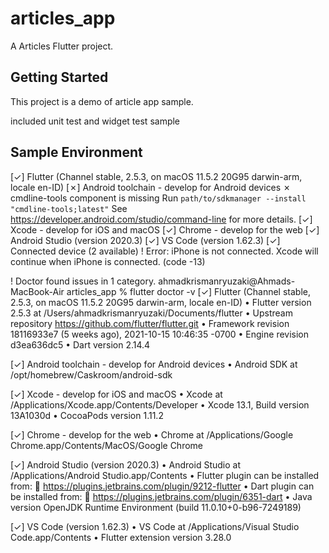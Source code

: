# articles_app

A Articles Flutter project.

## Getting Started

This project is a demo of article app sample.

included unit test and widget test sample

## Sample Environment

[✓] Flutter (Channel stable, 2.5.3, on macOS 11.5.2 20G95 darwin-arm, locale en-ID)
[✗] Android toolchain - develop for Android devices
    ✗ cmdline-tools component is missing
      Run `path/to/sdkmanager --install "cmdline-tools;latest"`
      See https://developer.android.com/studio/command-line for more details.
[✓] Xcode - develop for iOS and macOS
[✓] Chrome - develop for the web
[✓] Android Studio (version 2020.3)
[✓] VS Code (version 1.62.3)
[✓] Connected device (2 available)
    ! Error: iPhone is not connected. Xcode will continue when iPhone is connected. (code -13)

! Doctor found issues in 1 category.
ahmadkrismanryuzaki@Ahmads-MacBook-Air articles_app % flutter doctor -v
[✓] Flutter (Channel stable, 2.5.3, on macOS 11.5.2 20G95 darwin-arm, locale en-ID)
    • Flutter version 2.5.3 at /Users/ahmadkrismanryuzaki/Documents/flutter
    • Upstream repository https://github.com/flutter/flutter.git
    • Framework revision 18116933e7 (5 weeks ago), 2021-10-15 10:46:35 -0700
    • Engine revision d3ea636dc5
    • Dart version 2.14.4

[✓] Android toolchain - develop for Android devices
    • Android SDK at /opt/homebrew/Caskroom/android-sdk

[✓] Xcode - develop for iOS and macOS
    • Xcode at /Applications/Xcode.app/Contents/Developer
    • Xcode 13.1, Build version 13A1030d
    • CocoaPods version 1.11.2

[✓] Chrome - develop for the web
    • Chrome at /Applications/Google Chrome.app/Contents/MacOS/Google Chrome

[✓] Android Studio (version 2020.3)
    • Android Studio at /Applications/Android Studio.app/Contents
    • Flutter plugin can be installed from:
      🔨 https://plugins.jetbrains.com/plugin/9212-flutter
    • Dart plugin can be installed from:
      🔨 https://plugins.jetbrains.com/plugin/6351-dart
    • Java version OpenJDK Runtime Environment (build 11.0.10+0-b96-7249189)

[✓] VS Code (version 1.62.3)
    • VS Code at /Applications/Visual Studio Code.app/Contents
    • Flutter extension version 3.28.0
